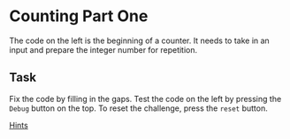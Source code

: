 # Counting Part One

The code on the left is the beginning of a counter. It needs to take in an input and prepare the integer number for repetition.

## Task

Fix the code by filling in the gaps. Test the code on the left by pressing the `Debug` button on the top. To reset the challenge, press the `reset` button.

[Hints](https://www.w3schools.com/cs/cs_user_input.php)

